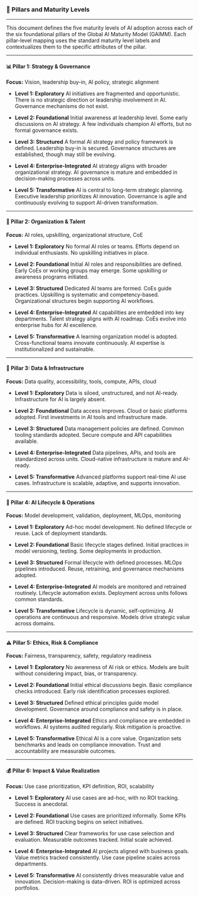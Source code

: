 ### 🔗 Pillars and Maturity Levels

---
This document defines the five maturity levels of AI adoption across each of the six foundational pillars of the Global AI Maturity Model (GAIMM). Each pillar-level mapping uses the standard maturity level labels and contextualizes them to the specific attributes of the pillar.

---

#### 📊 Pillar 1: Strategy & Governance

**Focus:** Vision, leadership buy-in, AI policy, strategic alignment

* **Level 1: Exploratory**
  AI initiatives are fragmented and opportunistic. There is no strategic direction or leadership involvement in AI. Governance mechanisms do not exist.

* **Level 2: Foundational**
  Initial awareness at leadership level. Some early discussions on AI strategy. A few individuals champion AI efforts, but no formal governance exists.

* **Level 3: Structured**
  A formal AI strategy and policy framework is defined. Leadership buy-in is secured. Governance structures are established, though may still be evolving.

* **Level 4: Enterprise-Integrated**
  AI strategy aligns with broader organizational strategy. AI governance is mature and embedded in decision-making processes across units.

* **Level 5: Transformative**
  AI is central to long-term strategic planning. Executive leadership prioritizes AI innovation. Governance is agile and continuously evolving to support AI-driven transformation.

---

#### 💼 Pillar 2: Organization & Talent

**Focus:** AI roles, upskilling, organizational structure, CoE

* **Level 1: Exploratory**
  No formal AI roles or teams. Efforts depend on individual enthusiasts. No upskilling initiatives in place.

* **Level 2: Foundational**
  Initial AI roles and responsibilities are defined. Early CoEs or working groups may emerge. Some upskilling or awareness programs initiated.

* **Level 3: Structured**
  Dedicated AI teams are formed. CoEs guide practices. Upskilling is systematic and competency-based. Organizational structures begin supporting AI workflows.

* **Level 4: Enterprise-Integrated**
  AI capabilities are embedded into key departments. Talent strategy aligns with AI roadmap. CoEs evolve into enterprise hubs for AI excellence.

* **Level 5: Transformative**
  A learning organization model is adopted. Cross-functional teams innovate continuously. AI expertise is institutionalized and sustainable.

---

#### 📁 Pillar 3: Data & Infrastructure

**Focus:** Data quality, accessibility, tools, compute, APIs, cloud

* **Level 1: Exploratory**
  Data is siloed, unstructured, and not AI-ready. Infrastructure for AI is largely absent.

* **Level 2: Foundational**
  Data access improves. Cloud or basic platforms adopted. First investments in AI tools and infrastructure made.

* **Level 3: Structured**
  Data management policies are defined. Common tooling standards adopted. Secure compute and API capabilities available.

* **Level 4: Enterprise-Integrated**
  Data pipelines, APIs, and tools are standardized across units. Cloud-native infrastructure is mature and AI-ready.

* **Level 5: Transformative**
  Advanced platforms support real-time AI use cases. Infrastructure is scalable, adaptive, and supports innovation.

---

#### 🚀 Pillar 4: AI Lifecycle & Operations

**Focus:** Model development, validation, deployment, MLOps, monitoring

* **Level 1: Exploratory**
  Ad-hoc model development. No defined lifecycle or reuse. Lack of deployment standards.

* **Level 2: Foundational**
  Basic lifecycle stages defined. Initial practices in model versioning, testing. Some deployments in production.

* **Level 3: Structured**
  Formal lifecycle with defined processes. MLOps pipelines introduced. Reuse, retraining, and governance mechanisms adopted.

* **Level 4: Enterprise-Integrated**
  AI models are monitored and retrained routinely. Lifecycle automation exists. Deployment across units follows common standards.

* **Level 5: Transformative**
  Lifecycle is dynamic, self-optimizing. AI operations are continuous and responsive. Models drive strategic value across domains.

---

#### ⚠️ Pillar 5: Ethics, Risk & Compliance

**Focus:** Fairness, transparency, safety, regulatory readiness

* **Level 1: Exploratory**
  No awareness of AI risk or ethics. Models are built without considering impact, bias, or transparency.

* **Level 2: Foundational**
  Initial ethical discussions begin. Basic compliance checks introduced. Early risk identification processes explored.

* **Level 3: Structured**
  Defined ethical principles guide model development. Governance around compliance and safety is in place.

* **Level 4: Enterprise-Integrated**
  Ethics and compliance are embedded in workflows. AI systems audited regularly. Risk mitigation is proactive.

* **Level 5: Transformative**
  Ethical AI is a core value. Organization sets benchmarks and leads on compliance innovation. Trust and accountability are measurable outcomes.

---

#### 💰 Pillar 6: Impact & Value Realization

**Focus:** Use case prioritization, KPI definition, ROI, scalability

* **Level 1: Exploratory**
  AI use cases are ad-hoc, with no ROI tracking. Success is anecdotal.

* **Level 2: Foundational**
  Use cases are prioritized informally. Some KPIs are defined. ROI tracking begins on select initiatives.

* **Level 3: Structured**
  Clear frameworks for use case selection and evaluation. Measurable outcomes tracked. Initial scale achieved.

* **Level 4: Enterprise-Integrated**
  AI projects aligned with business goals. Value metrics tracked consistently. Use case pipeline scales across departments.

* **Level 5: Transformative**
  AI consistently drives measurable value and innovation. Decision-making is data-driven. ROI is optimized across portfolios.
